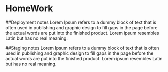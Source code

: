 # HomeWork

##Deployment notes
Lorem Ipsum refers to a dummy block of text that is often used in publishing and graphic design to fill gaps in the page before the actual words are put into the finished product. Lorem ipsum resembles Latin but has no real meaning.


##Staging notes
Lorem Ipsum refers to a dummy block of text that is often used in publishing and graphic design to fill gaps in the page before the actual words are put into the finished product. Lorem ipsum resembles Latin but has no real meaning.

